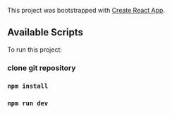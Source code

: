 This project was bootstrapped with [Create React App](https://github.com/facebook/create-react-app).

## Available Scripts

To run this project:

### clone git repository
### `npm install`
### `npm run dev`
